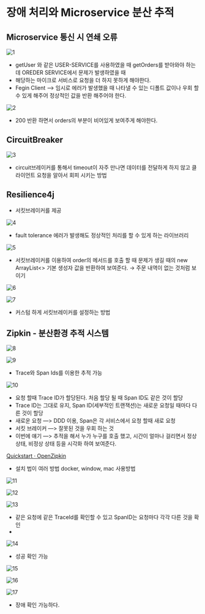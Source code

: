 # 장애 처리와 Microservice 분산 추적

## Microservice 통신 시 연쇄 오류

![1](https://github.com/Croon00/MSA_Study-inflearn-/assets/73871364/a7d8ab56-ac1b-44dd-9aba-1f051630e9de)

- getUser 와 같은 USER-SERVICE를 사용하였을 때 getOrders를 받아와야 하는데 OREDER SERVICE에서 문제가 발생하였을 때
- 해당하는 마이크로 서비스로 요청을 더 하지 못하게 해야한다.
- Fegin Client —> 임시로 에러가 발생했을 때 나타낼 수 있는 디폴트 값이나 우회 할 수 있게 해주어 정상적인 값을 반환 해주어야 한다.

![2](https://github.com/Croon00/MSA_Study-inflearn-/assets/73871364/a3a2c556-4f48-4453-b688-f8674297d283)

- 200 반환 하면서 orders의 부분이 비어있게 보여주게 해야한다.

## CircuitBreaker

![3](https://github.com/Croon00/MSA_Study-inflearn-/assets/73871364/b69ecf2e-42ae-46de-959f-12123f51ca2d)

- circuit브레이커를 통해서 timeout이 자주 만나면 데이터를 전달하게 하지 않고 클라이언트 요청을 알아서 회피 시키는 방법

## Resilience4j

- 서킷브레이커를 제공

![4](https://github.com/Croon00/MSA_Study-inflearn-/assets/73871364/cf4a637a-4e5d-4c4f-9f5a-bed40fc56ac5)

- fault tolerance 에러가 발생해도 정상적인 처리를 할 수 있게 하는 라이브러리

![5](https://github.com/Croon00/MSA_Study-inflearn-/assets/73871364/c7d624e6-f9d5-4587-ac19-8a5514b5afe5)

- 서킷브레이커를 이용하여 order의 메서드를 호출 할 때 문제가 생길 때의 new ArrayList<> 기본 생성자 값을 반환하여 보여준다. → 주문 내역이 없는 것처럼 보이기

![6](https://github.com/Croon00/MSA_Study-inflearn-/assets/73871364/e9787f39-e0ca-4472-9e0e-55a5eac345e8)

![7](https://github.com/Croon00/MSA_Study-inflearn-/assets/73871364/9ceddae8-d5ec-46ed-9067-b1d2d1471e90)

- 커스텀 하게 서킷브레이커를 설정하는 방법

## Zipkin - 분산환경 추적 시스템

![8](https://github.com/Croon00/MSA_Study-inflearn-/assets/73871364/32892dca-7f90-46af-a066-4d71f7ace66c)

![9](https://github.com/Croon00/MSA_Study-inflearn-/assets/73871364/663e0389-5afc-42f5-a3f9-07bf13a2aa85)

- Trace와 Span Ids를 이용한 추적 가능

![10](https://github.com/Croon00/MSA_Study-inflearn-/assets/73871364/fb7acf17-b1ee-49d8-8a1f-a26517511baf)

- 요청 할때 Trace ID가 할당된다. 처음 할당 될 때 Span ID도 같은 것이 할당
- Trace ID는 그대로 유지, Span ID(세부적인 트랜잭션)는 새로운 요청일 때마다 다른 것이 할당
- 새로운 요청 —> DDD 이용, Span은 각 서비스에서 요청 할때 새로 요청
- 서킷 브레이커 —> 잘못된 것을 우회 하는 것
- 이번에 얘기 —> 추적을 해서 누가 누구를 호출 했고, 시간이 얼마나 걸리면서 정상상태, 비정상 상태 등을 시각화 하여 보여준다.

[Quickstart · OpenZipkin](https://zipkin.io/pages/quickstart.html)

- 설치 법이 여러 방법 docker, window, mac 사용방법

![11](https://github.com/Croon00/MSA_Study-inflearn-/assets/73871364/fd524b01-7d2e-4300-b6e5-8c0170f030d0)

![12](https://github.com/Croon00/MSA_Study-inflearn-/assets/73871364/41157c85-6047-4ea5-91a5-90e9cbebf1a7)

![13](https://github.com/Croon00/MSA_Study-inflearn-/assets/73871364/7d9f64c0-6a2a-4b6b-b9cb-baca19498064)

- 같은 요청에 같은 TraceId를 확인할 수 있고 SpanID는 요청마다 각각 다른 것을 확인
- 

![14](https://github.com/Croon00/MSA_Study-inflearn-/assets/73871364/1f3716ec-72ad-41b9-943d-c98c4f5d9702)

- 성공 확인 가능

![15](https://github.com/Croon00/MSA_Study-inflearn-/assets/73871364/c456a3b9-5d30-487a-8946-deb24a2d6994)

![16](https://github.com/Croon00/MSA_Study-inflearn-/assets/73871364/02480583-448d-4ac2-ac32-0da3ccb3b0ba)

![17](https://github.com/Croon00/MSA_Study-inflearn-/assets/73871364/131869a2-2866-4b09-bc32-01ba2b9505f7)

- 장애 확인 가능하다.

